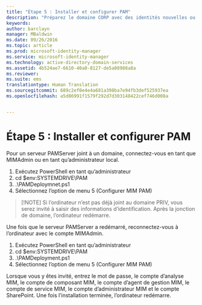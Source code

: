 ```yaml
---
title: "Étape 5 : Installer et configurer PAM"
description: "Préparez le domaine CORP avec des identités nouvelles ou existantes à gérer avec Privileged Identity Manager à l’aide de scripts"
keywords: 
author: barclayn
manager: MBaldwin
ms.date: 09/26/2016
ms.topic: article
ms.prod: microsoft-identity-manager
ms.service: microsoft-identity-manager
ms.technology: active-directory-domain-services
ms.assetid: 4b524ae7-6610-40a0-8127-de5a08988a8a
ms.reviewer: 
ms.suite: ems
translationtype: Human Translation
ms.sourcegitcommit: 689c2ef0e4e4a681a398ba7e94fb3def525937ea
ms.openlocfilehash: a5d86991f1579f292d7d303148422cef746d008a


---
```

# Étape 5 : Installer et configurer PAM

Pour un serveur PAMServer joint à un domaine, connectez-vous en tant que MIMAdmin ou en tant qu’administrateur local.
1. Exécutez PowerShell en tant qu’administrateur
2. cd $env:SYSTEMDRIVE\PAM
3. .\PAMDeploymnet.ps1
4. Sélectionnez l’option de menu 5 (Configurer MIM PAM)

>[!NOTE] Si l’ordinateur n’est pas déjà joint au domaine PRIV, vous serez invité à saisir des informations d’identification. Après la jonction de domaine, l’ordinateur redémarre.

Une fois que le serveur PAMServer a redémarré, reconnectez-vous à l’ordinateur avec le compte MIMAdmin.

1. Exécutez PowerShell en tant qu’administrateur
2. cd $env:SYSTEMDRIVE\PAM
3. .\PAMDeployment.ps1
4. Sélectionnez l’option de menu 5 (Configurer MIM PAM)

  Lorsque vous y êtes invité, entrez le mot de passe, le compte d’analyse MIM, le compte de composant MIM, le compte d’agent de gestion MIM, le compte de service MIM, le compte d’administrateur MIM et le compte SharePoint.
  Une fois l’installation terminée, l’ordinateur redémarre.



<!--HONumber=Sep16_HO4-->


